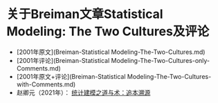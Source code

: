 # 关于Breiman文章Statistical Modeling: The Two Cultures及评论

- [2001年原文](Breiman-Statistical Modeling-The-Two-Cultures.md)
- [2001年评论](Breiman-Statistical Modeling-The-Two-Cultures-only-Comments.md)
- [2001年原文+评论](Breiman-Statistical Modeling-The-Two-Cultures-with-Comments.md)
- 赵卿元（2021年）： [统计建模之道与术：追本溯源](statistical-modeling-dao-and-shu.md)
